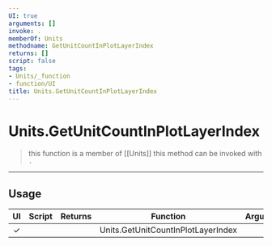 ```yaml
---
UI: true
arguments: []
invoke: .
memberOf: Units
methodname: GetUnitCountInPlotLayerIndex
returns: []
script: false
tags:
- Units/_function
- function/UI
title: Units.GetUnitCountInPlotLayerIndex
---
```

# Units.GetUnitCountInPlotLayerIndex
> this function is a member of [[Units]]
> this method can be invoked with `.`
-----
## Usage
|  UI | Script | Returns | Function | Arguments |
|:---:|:------:|-------:|:--------:|:---------|
|✓| ||Units.GetUnitCountInPlotLayerIndex||
